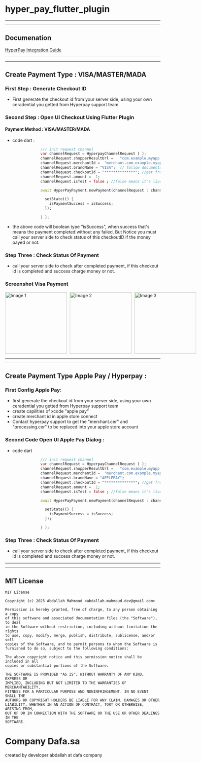 # hyper_pay_flutter_plugin



-----

-----


## Documenation 

[HyperPay Integration Guide](https://www.hyperpay.com/integration-guide/)


-----

-----



## Create Payment Type :  VISA/MASTER/MADA


### First Step : Generate Checkout ID 

* First generate the checkout id from your server side, using your own ceradential you getted from Hyperpay support team

### Second Step : Open UI Checkout Using Flutter Plugin

#### Payment Method : VISA/MASTER/MADA 

* code dart :
```dart
                /// init request channel
                var channelRequest = HyperpayChannelRequest ( );
                channelRequest.shopperResultUrl =   "com.example.myapp.payment";  //contact hyperpay support to get merchantId
                channelRequest.merchantId =  "merchant.com.example.myapp";  //contact hyperpay support to get merchantId
                channelRequest.brandName = "VISA";  // follow documentation to get brand name, example : VISA/MASTER/MADA 
                channelRequest.checkoutId = "**************"; //get from your server side 
                channelRequest.amount =  1;
                channelRequest.isTest = false ; //false means it's live

                await HyperPayPayment.newPayment(channelRequest : channelRequest, onComplete: (bool isSuccess) {

                  setState(() {
                    isPaymentSuccess = isSuccess;
                  });

                } );
```
* the above code will boolean type "isSuccess", when success that's means the payment completed without any failed,
  But Notice you must call your server side to check status of this checkoutID if the money payed or not.
 
### Step Three : Check Status Of Payment 

* call your server side to check after completed payment, if this checkout id is completed and success charge money or not.


### Screenshot Visa Payment 

<div style="display: flex; gap: 10px;">
  <img src="screenshoot/android-1.png" alt="Image 1" width="200" />
  <img src="screenshoot/android-2.png" alt="Image 2" width="200" />
  <img src="screenshoot/android-3.png" alt="Image 3" width="200" />
</div>

-----

-----


## Create Payment Type Apple Pay / Hyperpay :


### First Config Apple Pay:

* first generate the checkout id from your server side, using your own ceradential you getted from Hyperpay support team
* create capilities of xcode "apple pay"
* create merchant id in apple store connect
* Contact hyperpay support to get the "merchant.cer" and "processing.cer" to be replaced into your apple store account

### Second Code Open UI Apple Pay Dialog :

* code dart 
```dart
                /// init request channel
                var channelRequest = HyperpayChannelRequest ( );
                channelRequest.shopperResultUrl =   "com.example.myapp.payment";  //contact hyperpay support to get merchantId
                channelRequest.merchantId =  "merchant.com.example.myapp";  //contact hyperpay support to get merchantId
                channelRequest.brandName = "APPLEPAY";  
                channelRequest.checkoutId = "**************"; //get from your server side 
                channelRequest.amount =  1;
                channelRequest.isTest = false ; //false means it's live

                await HyperPayPayment.newPayment(channelRequest : channelRequest, onComplete: (bool isSuccess) {

                  setState(() {
                    isPaymentSuccess = isSuccess;
                  });

                } );
```

### Step Three : Check Status Of Payment

* call your server side to check after completed payment, if this checkout id is completed and success charge money or not.


-----

-----


## MIT License

````
MIT License

Copyright (c) 2025 Abdallah Mahmoud <abdallah.mahmoud.dev@gmail.com>

Permission is hereby granted, free of charge, to any person obtaining a copy
of this software and associated documentation files (the "Software"), to deal
in the Software without restriction, including without limitation the rights
to use, copy, modify, merge, publish, distribute, sublicense, and/or sell
copies of the Software, and to permit persons to whom the Software is
furnished to do so, subject to the following conditions:

The above copyright notice and this permission notice shall be included in all
copies or substantial portions of the Software.

THE SOFTWARE IS PROVIDED "AS IS", WITHOUT WARRANTY OF ANY KIND, EXPRESS OR
IMPLIED, INCLUDING BUT NOT LIMITED TO THE WARRANTIES OF MERCHANTABILITY,
FITNESS FOR A PARTICULAR PURPOSE AND NONINFRINGEMENT. IN NO EVENT SHALL THE
AUTHORS OR COPYRIGHT HOLDERS BE LIABLE FOR ANY CLAIM, DAMAGES OR OTHER
LIABILITY, WHETHER IN AN ACTION OF CONTRACT, TORT OR OTHERWISE, ARISING FROM,
OUT OF OR IN CONNECTION WITH THE SOFTWARE OR THE USE OR OTHER DEALINGS IN THE
SOFTWARE.

````

# Company Dafa.sa
created by developer abdallah at dafa company
